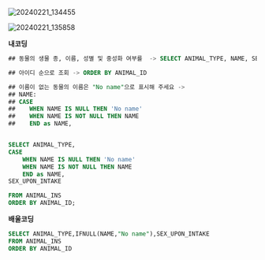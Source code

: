 ![20240221_134455](https://github.com/junhosong0/MySQL/assets/117610783/19fd04ff-5400-4497-98c6-21425268f45f)

![20240221_135858](https://github.com/junhosong0/MySQL/assets/117610783/076548c8-0845-4196-b868-3ee9ecf1944b)

**내코딩**
```SQL
## 동물의 생물 종, 이름, 성별 및 중성화 여부를  -> SELECT ANIMAL_TYPE, NAME, SEX_UPON_INTAKE

## 아이디 순으로 조회 -> ORDER BY ANIMAL_ID

## 이름이 없는 동물의 이름은 "No name"으로 표시해 주세요 -> 
## NAME: 
## CASE 
##    WHEN NAME IS NULL THEN 'No name' 
##    WHEN NAME IS NOT NULL THEN NAME
##    END as NAME,


SELECT ANIMAL_TYPE, 
CASE 
    WHEN NAME IS NULL THEN 'No name' 
    WHEN NAME IS NOT NULL THEN NAME
    END as NAME,
SEX_UPON_INTAKE

FROM ANIMAL_INS
ORDER BY ANIMAL_ID;
```

**배울코딩**
```SQL
SELECT ANIMAL_TYPE,IFNULL(NAME,"No name"),SEX_UPON_INTAKE
FROM ANIMAL_INS
ORDER BY ANIMAL_ID
```
